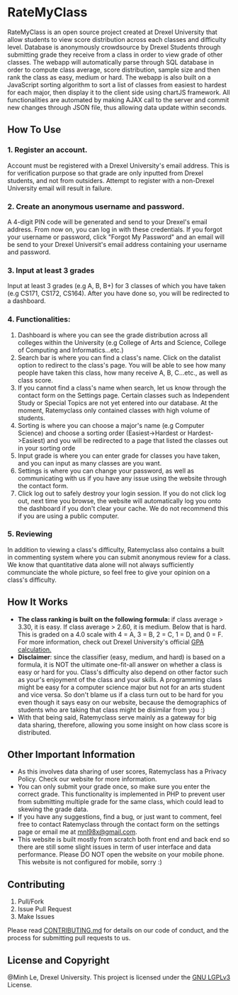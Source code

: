 # RateMyClass
RateMyClass is an open source project created at Drexel University that allow students to view score distribution across each classes and difficulty level. Database is anonymously crowdsource by Drexel Students through submitting grade they receive from a class in order to view grade of other classes. The webapp will automatically parse through SQL database in order to compute class average, score distribution, sample size and then rank the class as easy, medium or hard. The webapp is also built on a JavaScript sorting algorithm to sort a list of classes from easiest to hardest for each major, then display it to the client side using chartJS framework. All functionalities are automated by making AJAX call to the server and commit new changes through JSON file, thus allowing data update within seconds.  

## How To Use 
### 1. Register an account. 
Account must be registered with a Drexel University's email address. This is for verification purpose so that grade are only inputted from Drexel students, and not from outsiders. Attempt to register with a non-Drexel University email will result in failure. 
### 2. Create an anonymous username and password. 
A 4-digit PIN code will be generated and send to your Drexel's email address. From now on, you can log in with these credentials. If you forgot your username or password, click "Forgot My Password" and an email will be send to your Drexel Universit's email address containing your username and password. 
### 3. Input at least 3 grades 
Input at least 3 grades (e.g A, B, B+) for 3 classes of which you have taken (e.g CS171, CS172, CS164). After you have done so, you will be redirected to a dashboard. 
### 4. Functionalities:
  1. Dashboard is where you can see the grade distribution across all colleges within the University (e.g College of Arts and Science, College of Computing and Informatics...etc.) 
  2. Search bar is where you can find a class's name. Click on the datalist option to redirect to the class's page. You will be able to see how many people have taken this class, how many receive A, B, C...etc., as well as class score. 
  3. If you cannot find a class's name when search, let us know through the contact form on the Settings page. Certain classes such as Independent Study or Special Topics are not yet entered into our database. At the moment, Ratemyclass only contained classes with high volume of students. 
  3. Sorting is where you can choose a major's name (e.g Computer Science) and choose a sorting order (Easiest->Hardest or Hardest->Easiest) and you will be redirected to a page that listed the classes out in your sorting orde
  4. Input grade is where you can enter grade for classes you have taken, and you can input as many classes are you want.
  5. Settings is where you can change your password, as well as communicating with us if you have any issue using the website through the contact form.
  6. Click log out to safely destroy your login session. If you do not click log out, next time you browse, the website will automatically log you onto the dashboard if you don't clear your cache. We do not recommend this if you are using a public computer. 

  
### 5. Reviewing
In addition to viewing a class's difficulty, Ratemyclass also contains a built in commenting system where you can submit anonymous review for a class. We know that quantitative data alone will not always sufficiently communciate the whole picture, so feel free to give your opinion on a class's difficulty.  
  
## How It Works
- <b> The class ranking is built on the following formula: </b> if class average > 3.30, it is easy. If class average > 2.60, it is medium. Below that is hard. This is graded on a 4.0 scale with 4 = A, 3 = B, 2 = C, 1 = D, and 0 = F. For more information, check out Drexel University's official [GPA calculation.](http://drexel.edu/drexelcentral/transcripts/grades/gpa-calculation/) 
- <b>Disclaimer</b>: since the classifier (easy, medium, and hard) is based on a formula, it is NOT the ultimate one-fit-all answer on whether a class is easy or hard for you. Class's difficulty also depend on other factor such as your's enjoyment of the class and your skills. A programming class might be easy for a computer science major but not for an arts student and vice versa. So don't blame us if a class turn out to be hard for you even though it says easy on our website, because the demographics of students who are taking that class might be disimilar from you :) 
- With that being said, Ratemyclass serve mainly as a gateway for big data sharing, therefore, allowing you some insight on how class score is distributed. 

## Other Important Information
- As this involves data sharing of user scores, Ratemyclass has a Privacy Policy. Check our website for more information. 
- You can only submit your grade once, so make sure you enter the correct grade. This functionality is implemented in PHP to prevent user from submitting multiple grade for the same class, which could lead to skewing the grade data. 
- If you have any suggestions, find a bug, or just want to comment, feel free to contact Ratemyclass through the contact form on the settings page or email me at mnl98x@gmail.com. 
- This website is built mostly from scratch both front end and back end so there are still some slight issues in term of user interface and data performance. Please DO NOT open the website on your mobile phone. This website is not configured for mobile, sorry :) 

## Contributing
1. Pull/Fork
2. Issue Pull Request
3. Make Issues

Please read [CONTRIBUTING.md](CONTRIBUTING.md) for details on our code of conduct, and the process for submitting pull requests to us.

## License and Copyright
@Minh Le, Drexel University. This project is licensed under the [GNU LGPLv3](LICENSE) License.

